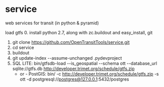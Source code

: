 service
=======

web services for transit (in python & pyramid)

load gtfs
  0. install python 2.7, along with zc.buildout and easy_install, git
  1. git clone https://github.com/OpenTransitTools/service.git
  2. cd service
  3. buildout
  4. git update-index --assume-unchanged .pydevproject
  5. SQL LITE: bin/gtfsdb-load --is_geospatial --schema ott --database_url sqlite://gtfs.db http://developer.trimet.org/schedule/gtfs.zip
     - or -
     PostGIS:  bin/ -c http://developer.trimet.org/schedule/gtfs.zip -s ott -d postgresql://postgres@127.0.0.1:5432/postgres 


